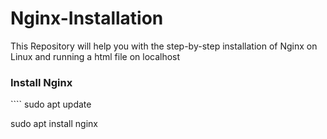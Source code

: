 # Nginx-Installation
This Repository will help you with the step-by-step installation of Nginx on Linux and running a html file on localhost

<h3>Install Nginx</h3>
````
sudo apt update

sudo apt install nginx

````
